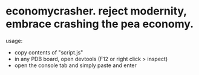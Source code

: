 # economycrasher. reject modernity, embrace crashing the pea economy.

usage:
- copy contents of "script.js" 
- in any PDB board, open devtools (F12 or right click > inspect) 
- open the console tab and simply paste and enter
